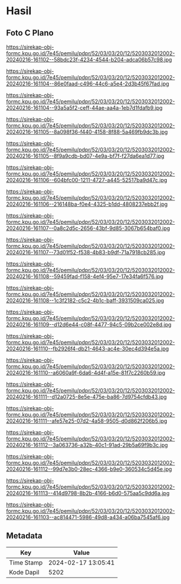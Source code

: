 # Hasil

## Foto C Plano

https://sirekap-obj-formc.kpu.go.id/7e45/pemilu/pdpr/52/03/03/20/12/5203032012002-20240216-161102--58bdc23f-4234-4544-b204-adca06b57c98.jpg

https://sirekap-obj-formc.kpu.go.id/7e45/pemilu/pdpr/52/03/03/20/12/5203032012002-20240216-161104--86e0faad-c496-44c6-a5e4-2d3b45f67fad.jpg

https://sirekap-obj-formc.kpu.go.id/7e45/pemilu/pdpr/52/03/03/20/12/5203032012002-20240216-161104--93a5a5f2-ceff-44ae-aa4a-1eb7d1fdafb9.jpg

https://sirekap-obj-formc.kpu.go.id/7e45/pemilu/pdpr/52/03/03/20/12/5203032012002-20240216-161105--8a098f36-f440-4158-8f88-5a469fb9dc3b.jpg

https://sirekap-obj-formc.kpu.go.id/7e45/pemilu/pdpr/52/03/03/20/12/5203032012002-20240216-161105--8f9a9cdb-bd07-4e9a-bf7f-f27da6ea1d77.jpg

https://sirekap-obj-formc.kpu.go.id/7e45/pemilu/pdpr/52/03/03/20/12/5203032012002-20240216-161106--604bfc00-1211-4727-a445-52517ba9d47c.jpg

https://sirekap-obj-formc.kpu.go.id/7e45/pemilu/pdpr/52/03/03/20/12/5203032012002-20240216-161106--216148ba-f0e4-4325-b1dd-4808237ebb2f.jpg

https://sirekap-obj-formc.kpu.go.id/7e45/pemilu/pdpr/52/03/03/20/12/5203032012002-20240216-161107--0a8c2d5c-2656-43bf-9d85-3067b654baf0.jpg

https://sirekap-obj-formc.kpu.go.id/7e45/pemilu/pdpr/52/03/03/20/12/5203032012002-20240216-161107--73d01f52-f538-4b83-b9df-71a7918cb285.jpg

https://sirekap-obj-formc.kpu.go.id/7e45/pemilu/pdpr/52/03/03/20/12/5203032012002-20240216-161108--59459fad-f158-4ef4-95e7-17e34fa6f576.jpg

https://sirekap-obj-formc.kpu.go.id/7e45/pemilu/pdpr/52/03/03/20/12/5203032012002-20240216-161108--1c3f2182-c5c2-4b1c-baff-3931509ca025.jpg

https://sirekap-obj-formc.kpu.go.id/7e45/pemilu/pdpr/52/03/03/20/12/5203032012002-20240216-161109--d12d6e44-c08f-4477-94c5-09b2ce002e8d.jpg

https://sirekap-obj-formc.kpu.go.id/7e45/pemilu/pdpr/52/03/03/20/12/5203032012002-20240216-161110--fb2926f4-db21-4643-ac4e-30ec4d394e5a.jpg

https://sirekap-obj-formc.kpu.go.id/7e45/pemilu/pdpr/52/03/03/20/12/5203032012002-20240216-161110--a6060a9f-6da6-4d4f-a15e-81f7c2260b59.jpg

https://sirekap-obj-formc.kpu.go.id/7e45/pemilu/pdpr/52/03/03/20/12/5203032012002-20240216-161111--d12a0725-8e5e-475e-ba86-7d9754cfdb43.jpg

https://sirekap-obj-formc.kpu.go.id/7e45/pemilu/pdpr/52/03/03/20/12/5203032012002-20240216-161111--afe57e25-07d2-4a58-9505-d0d862f206b5.jpg

https://sirekap-obj-formc.kpu.go.id/7e45/pemilu/pdpr/52/03/03/20/12/5203032012002-20240216-161112--3a063736-a32b-40c1-91ad-29b5a69f9b3c.jpg

https://sirekap-obj-formc.kpu.go.id/7e45/pemilu/pdpr/52/03/03/20/12/5203032012002-20240216-161112--99d7e3b0-28ec-4366-b9e0-360534c5d45e.jpg

https://sirekap-obj-formc.kpu.go.id/7e45/pemilu/pdpr/52/03/03/20/12/5203032012002-20240216-161113--414d9798-8b2b-4166-b6d0-575aa5c9dd6a.jpg

https://sirekap-obj-formc.kpu.go.id/7e45/pemilu/pdpr/52/03/03/20/12/5203032012002-20240216-161103--ac814471-5986-49d8-a434-a06ba7545af6.jpg


## Metadata

| Key        | Value               |
| ---------- | ------------------- |
| Time Stamp | 2024-02-17 13:05:41 |
| Kode Dapil | 5202                |



